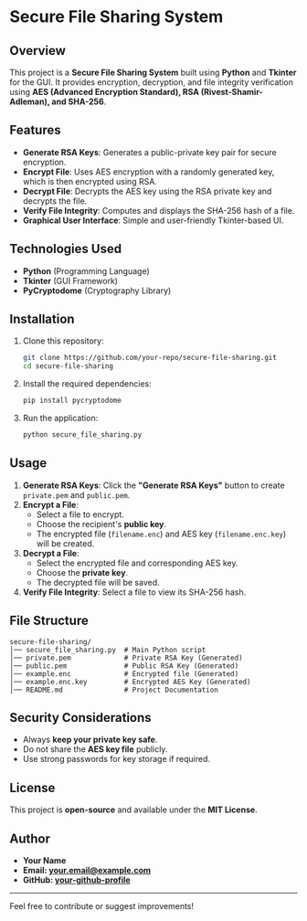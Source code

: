# Secure File Sharing System

## Overview
This project is a **Secure File Sharing System** built using **Python** and **Tkinter** for the GUI. It provides encryption, decryption, and file integrity verification using **AES (Advanced Encryption Standard), RSA (Rivest-Shamir-Adleman), and SHA-256**.

## Features
- **Generate RSA Keys**: Generates a public-private key pair for secure encryption.
- **Encrypt File**: Uses AES encryption with a randomly generated key, which is then encrypted using RSA.
- **Decrypt File**: Decrypts the AES key using the RSA private key and decrypts the file.
- **Verify File Integrity**: Computes and displays the SHA-256 hash of a file.
- **Graphical User Interface**: Simple and user-friendly Tkinter-based UI.

## Technologies Used
- **Python** (Programming Language)
- **Tkinter** (GUI Framework)
- **PyCryptodome** (Cryptography Library)

## Installation
1. Clone this repository:
   ```bash
   git clone https://github.com/your-repo/secure-file-sharing.git
   cd secure-file-sharing
   ```
2. Install the required dependencies:
   ```bash
   pip install pycryptodome
   ```
3. Run the application:
   ```bash
   python secure_file_sharing.py
   ```

## Usage
1. **Generate RSA Keys**: Click the **"Generate RSA Keys"** button to create `private.pem` and `public.pem`.
2. **Encrypt a File**:
   - Select a file to encrypt.
   - Choose the recipient's **public key**.
   - The encrypted file (`filename.enc`) and AES key (`filename.enc.key`) will be created.
3. **Decrypt a File**:
   - Select the encrypted file and corresponding AES key.
   - Choose the **private key**.
   - The decrypted file will be saved.
4. **Verify File Integrity**: Select a file to view its SHA-256 hash.

## File Structure
```
secure-file-sharing/
│── secure_file_sharing.py  # Main Python script
│── private.pem             # Private RSA Key (Generated)
│── public.pem              # Public RSA Key (Generated)
│── example.enc             # Encrypted file (Generated)
│── example.enc.key         # Encrypted AES Key (Generated)
│── README.md               # Project Documentation
```

## Security Considerations
- Always **keep your private key safe**.
- Do not share the **AES key file** publicly.
- Use strong passwords for key storage if required.

## License
This project is **open-source** and available under the **MIT License**.

## Author
- **Your Name**
- **Email: your.email@example.com**
- **GitHub: [your-github-profile](https://github.com/your-github-profile)**

---
Feel free to contribute or suggest improvements!

